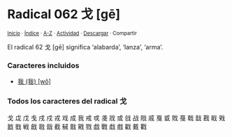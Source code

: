 # Radical 062 戈 [gē]
<sup>[Inicio](../index.md) · [Índice](../indices/radicales-chinos.md#radical-62) · [A-Z](../indices/alfabetico.md) · [Actividad](../indices/actividad.md) · <a href="../indices/radical-065.html" download="jucardus-radical-065.html">Descargar</a> · Compartir</sup>

El radical 62 戈 [gē] significa ‘alabarda’, ‘lanza’, ‘arma’.

### Caracteres incluidos

* [我 (我) [wǒ]](../contenido/w/o/3/wo3.md)

### Todos los caracteres del radical 戈

戈 戉 戊 戋 戌 戍 戎 戏 成 我 戒 戓 戔 戕 或 戗 战 戙 戚 戛 戜 戝 戞 戟 戠 戡 戢 戣 戤 戥 戦 戧 戨 戩 截 戫 戬 戭 戮 戯 戰 戱 戲 戳 戴 戵
